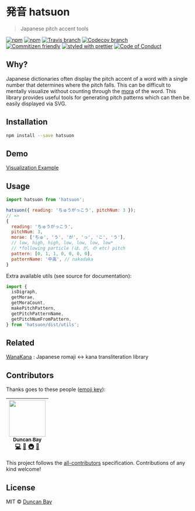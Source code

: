 # 発音 hatsuon

> Japanese pitch accent tools

[![npm](https://img.shields.io/npm/v/hatsuon.svg?style=flat-square)](https://www.npmjs.com/package/hatsuon)
[![npm](https://img.shields.io/npm/dt/hatsuon.svg?style=flat-square)](https://npm-stat.com/charts.html?package=hatsuon&from=2016-04-01)
[![Travis branch](https://img.shields.io/travis/DJTB/hatsuon/master.svg?style=flat-square)](https://travis-ci.com/DJTB/hatsuon)
[![Codecov branch](https://img.shields.io/codecov/c/github/DJTB/hatsuon/master.svg?style=flat-square)](https://codecov.io/github/DJTB/hatsuon)
<br />
[![Commitizen friendly](https://img.shields.io/badge/commitizen-friendly-brightgreen.svg?style=flat-square)](http://commitizen.github.io/cz-cli/)
[![styled with prettier](https://img.shields.io/badge/styled_with-prettier-ff69b4.svg?style=flat-square)](https://github.com/prettier/prettier)
[![Code of Conduct](https://img.shields.io/badge/code%20of-conduct-ff69b4.svg?style=flat-square)](./code_of_conduct.md)

## Why?

Japanese dictionaries often display the pitch accent of a word with a single number that determines where the pitch falls. This can be difficult to mentally visualize without counting through the [mora](<https://en.wikipedia.org/wiki/Mora_(linguistics)#Japanese>) of the word. This library provides useful tools for generating pitch patterns which can then be easily displayed via SVG.

## Installation

```sh
npm install --save hatsuon
```

## Demo

[Visualization Example](https://djtb.github.io/hatsuon)

## Usage

```js
import hatsuon from 'hatsuon';

hatsuon({ reading: 'ちゅうがっこう', pitchNum: 3 });
// =>
{
  reading: 'ちゅうがっこう',
  pitchNum: 3,
  morae: ['ちゅ', 'う', 'が', 'っ', 'こ', 'う'],
  // low, high, high, low, low, low, low*
  // *following particle (は、が, の etc) pitch
  pattern: [0, 1, 1, 0, 0, 0, 0],
  patternName: '中高', // nakadaka
}
```

Extra available utils (see source for documentation):

```js
import {
  isDigraph,
  getMorae,
  getMoraCount,
  makePitchPattern,
  getPitchPatternName,
  getPitchNumFromPattern,
} from 'hatsuon/dist/utils';
```

## Related

[WanaKana](https://github.com/WaniKani/WanaKana) : Japanese romaji <-> kana transliteration library

## Contributors

Thanks goes to these people ([emoji key](https://github.com/kentcdodds/all-contributors#emoji-key)):

<!-- ALL-CONTRIBUTORS-LIST:START - Do not remove or modify this section -->

<!-- prettier-ignore -->
| [<img src="https://avatars3.githubusercontent.com/u/5353151?s=100" width="100px;"/><br /><sub><b>Duncan Bay</b></sub>](https://github.com/DJTB)<br />[💻](https://github.com/DJTB/hatsuon/commits?author=DJTB "Code") [📖](https://github.com/DJTB/hatsuon/commits?author=DJTB "Documentation") [🚇](#infra-DJTB "Infrastructure (Hosting, Build-Tools, etc)") [🎨](#design-DJTB "Design") |
| :---: |

<!-- ALL-CONTRIBUTORS-LIST:END -->

This project follows the [all-contributors](https://github.com/kentcdodds/all-contributors) specification. Contributions of any kind welcome!

## License

MIT &copy; [Duncan Bay](https://github.com/DJTB)
